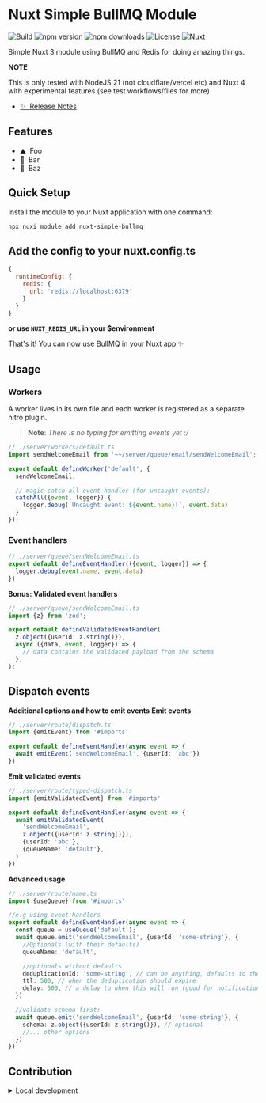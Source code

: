 # Nuxt Simple BullMQ Module

[![Build](https://github.com/hareland/nuxt-simple-bullmq/actions/workflows/test.yml/badge.svg)](https://github.com/hareland/nuxt-simple-bullmq/actions/workflows/test.yml)
[![npm version][npm-version-src]][npm-version-href]
[![npm downloads][npm-downloads-src]][npm-downloads-href]
[![License][license-src]][license-href]
[![Nuxt][nuxt-src]][nuxt-href]

Simple Nuxt 3 module using BullMQ and Redis for doing amazing things.

**NOTE**

This is only tested with NodeJS 21 (not cloudflare/vercel etc) and Nuxt 4 with experimental features (see test
workflows/files for more)

- [✨ &nbsp;Release Notes](/CHANGELOG.md)

<!-- - [🏀 Online playground](https://stackblitz.com/github/your-org/nuxt-simple-bullmq?file=playground%2Fapp.vue) -->
<!-- - [📖 &nbsp;Documentation](https://example.com) -->

## Features

<!-- Highlight some of the features your module provide here -->

- ⛰ &nbsp;Foo
- 🚠 &nbsp;Bar
- 🌲 &nbsp;Baz

## Quick Setup

Install the module to your Nuxt application with one command:

```bash
npx nuxi module add nuxt-simple-bullmq
```

## Add the config to your nuxt.config.ts

```javascript
{
  runtimeConfig: {
    redis: {
      url: 'redis://localhost:6379'
    }
  }
}
```

**or use `NUXT_REDIS_URL` in your $environment**

That's it! You can now use BullMQ in your Nuxt app ✨

## Usage

### **Workers**
A worker lives in its own file and each worker is registered as a separate nitro plugin.
> **Note**: _There is no typing for emitting events yet :/_

```typescript 
// ./server/workers/default,ts
import sendWelcomeEmail from '~~/server/queue/email/sendWelcomeEmail';

export default defineWorker('default', {
  sendWelcomeEmail,

  // magic catch-all event handler (for uncaught events):
  catchAll({event, logger}) {
    logger.debug(`Uncaught event: ${event.name}!`, event.data)
  }
});
```

### Event handlers


```typescript
// ./server/queue/sendWelcomeEmail.ts
export default defineEventHandler(({event, logger}) => {
  logger.debug(event.name, event.data)
})
```

**Bonus: Validated event handlers**

```typescript
// ./server/queue/sendWelcomeEmail.ts
import {z} from 'zod';

export default defineValidatedEventHandler(
  z.object({userId: z.string()}),
  async ({data, event, logger}) => {
    // data contains the validated payload from the schema
  },
);
```

## Dispatch events

**Additional options and how to emit events**
**Emit events**
```typescript
// ./server/route/dispatch.ts
import {emitEvent} from '#imports'

export default defineEventHandler(async event => {
  await emitEvent('sendWelcomeEmail', {userId: 'abc'})
})
```
**Emit validated events**
```typescript
// ./server/route/typed-dispatch.ts
import {emitValidatedEvent} from '#imports'

export default defineEventHandler(async event => {
  await emitValidatedEvent(
    'sendWelcomeEmail',
    z.object({userId: z.string()}),
    {userId: 'abc'},
    {queueName: 'default'},
  )
})
```

**Advanced usage**
```typescript
// ./server/route/name.ts
import {useQueue} from '#imports'

//e.g using event handlers
export default defineEventHandler(async event => {
  const queue = useQueue('default');
  await queue.emit('sendWelcomeEmail', {userId: 'some-string'}, {
    //Optionals (with their defaults)
    queueName: 'default',

    //optionals without defaults
    deduplicationId: 'some-string', // can be anything, defaults to the event name.
    ttl: 500, // when the deduplication should expire
    delay: 500, // a delay to when this will run (good for notifications)
  })

  //validate schema first:
  await queue.emit('sendWelcomeEmail', {userId: 'some-string'}, {
    schema: z.object({userId: z.string()}), // optional
    //... other options 
  })
})
```

## Contribution

<details>
  <summary>Local development</summary>

  ```bash
  # Install dependencies
  npm install
  
  # Generate type stubs
  npm run dev:prepare
  
  # run redis via docker (add -s to detach and continue using the terminal for other stuff)
  docker compose -f ./playground/compose.yml up [-d]
  
  # to stop docker stuff:
  docker compose -f ./playground/compose.yml down
  
  # Develop with the playground
  npm run dev
  
  # Build the playground
  npm run dev:build
  
  # Run ESLint
  npm run lint
  
  # Run Vitest
  npm run test
  npm run test:watch
  
  # Release new version
  npm run release
  ```

</details>


<!-- Badges -->

[npm-version-src]: https://img.shields.io/npm/v/nuxt-simple-bullmq/latest.svg?style=flat&colorA=020420&colorB=00DC82

[npm-version-href]: https://npmjs.com/package/nuxt-simple-bullmq

[npm-downloads-src]: https://img.shields.io/npm/dm/nuxt-simple-bullmq.svg?style=flat&colorA=020420&colorB=00DC82

[npm-downloads-href]: https://npm.chart.dev/nuxt-simple-bullmq

[license-src]: https://img.shields.io/npm/l/nuxt-simple-bullmq.svg?style=flat&colorA=020420&colorB=00DC82

[license-href]: https://npmjs.com/package/nuxt-simple-bullmq

[nuxt-src]: https://img.shields.io/badge/Nuxt-020420?logo=nuxt.js

[nuxt-href]: https://nuxt.com
